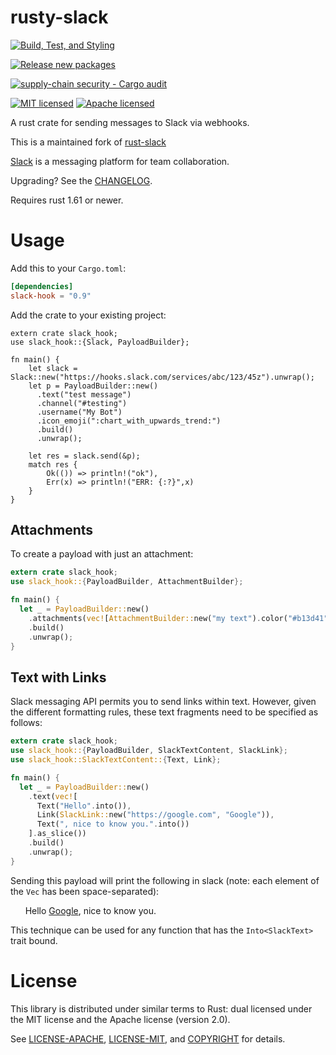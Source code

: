 # rusty-slack
[![Build, Test, and Styling](https://github.com/ch3ck/rusty-slack/actions/workflows/basic.yml/badge.svg)](https://github.com/ch3ck/rusty-slack/actions/workflows/basic.yml)

[![Release new packages](https://github.com/ch3ck/rusty-slack/actions/workflows/release.yml/badge.svg)](https://github.com/ch3ck/rusty-slack/actions/workflows/release.yml)

[![supply-chain security - Cargo audit](https://github.com/ch3ck/rusty-slack/actions/workflows/audit.yml/badge.svg)](https://github.com/ch3ck/rusty-slack/actions/workflows/audit.yml)

[![MIT licensed](https://img.shields.io/badge/license-MIT-blue.svg)](./LICENSE-MIT)
[![Apache licensed](https://img.shields.io/badge/license-Apache-blue.svg)](./LICENSE-APACHE)

A rust crate for sending messages to Slack via webhooks.

This is a maintained fork of [rust-slack](https://github.com/frostly/rust-slack)


[Slack](https://slack.com/) is a messaging platform for team collaboration.

Upgrading? See the [CHANGELOG](./CHANGELOG.md).

Requires rust 1.61 or newer.

# Usage

Add this to your `Cargo.toml`:

```toml
[dependencies]
slack-hook = "0.9"
```

Add the crate to your existing project:

```rust,no_run
extern crate slack_hook;
use slack_hook::{Slack, PayloadBuilder};

fn main() {
    let slack = Slack::new("https://hooks.slack.com/services/abc/123/45z").unwrap();
    let p = PayloadBuilder::new()
      .text("test message")
      .channel("#testing")
      .username("My Bot")
      .icon_emoji(":chart_with_upwards_trend:")
      .build()
      .unwrap();

    let res = slack.send(&p);
    match res {
        Ok(()) => println!("ok"),
        Err(x) => println!("ERR: {:?}",x)
    }
}
```

## Attachments

To create a payload with just an attachment:

```rust
extern crate slack_hook;
use slack_hook::{PayloadBuilder, AttachmentBuilder};

fn main() {
  let _ = PayloadBuilder::new()
    .attachments(vec![AttachmentBuilder::new("my text").color("#b13d41").build().unwrap()])
    .build()
    .unwrap();
}
```

## Text with Links

Slack messaging API permits you to send links within text. However, given the different formatting
rules, these text fragments need to be specified as follows:

```rust
extern crate slack_hook;
use slack_hook::{PayloadBuilder, SlackTextContent, SlackLink};
use slack_hook::SlackTextContent::{Text, Link};

fn main() {
  let _ = PayloadBuilder::new()
    .text(vec![
      Text("Hello".into()),
      Link(SlackLink::new("https://google.com", "Google")),
      Text(", nice to know you.".into())
    ].as_slice())
    .build()
    .unwrap();
}
```

Sending this payload will print the following in slack (note: each element of the `Vec` has been
space-separated):

&nbsp;&nbsp;&nbsp;&nbsp;&nbsp;&nbsp;Hello [Google](https://google.com), nice to know you.

This technique can be used for any function that has the `Into<SlackText>` trait bound.

# License

This library is distributed under similar terms to Rust: dual licensed under the MIT license and the Apache license (version 2.0).

See [LICENSE-APACHE](LICENSE-APACHE), [LICENSE-MIT](LICENSE-MIT), and [COPYRIGHT](COPYRIGHT) for details.
